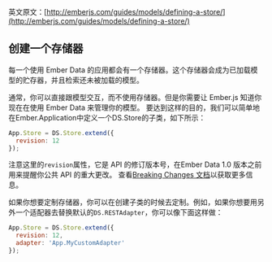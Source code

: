 英文原文：[http://emberjs.com/guides/models/defining-a-store/](http://emberjs.com/guides/models/defining-a-store/)

## 创建一个存储器

每一个使用 Ember Data 的应用都会有一个存储器。这个存储器会成为已加载模型的贮存器，并且检索还未被加载的模型。

通常，你可以直接跟模型交互，而不使用存储器。但是你需要让 Ember.js 知道你现在在使用 Ember Data 来管理你的模型。
要达到这样的目的，我们可以简单地在Ember.Application中定义一个DS.Store的子类，如下所示：

```js
App.Store = DS.Store.extend({
  revision: 12
});
```

注意这里的`revision`属性，它是 API 的修订版本号，在Ember Data 1.0 版本之前用来提醒你公共 API 的重大更改。
查看[Breaking Changes 文档][1]以获取更多信息。

[1]: https://github.com/emberjs/data/blob/master/BREAKING_CHANGES.md

如果你想要定制存储器，你可以在创建子类的时候去定制。例如，如果你想要用另外一个适配器去替换默认的`DS.RESTAdapter`，你可以像下面这样做：

```js
App.Store = DS.Store.extend({
  revision: 12,
  adapter: 'App.MyCustomAdapter'
});
```

